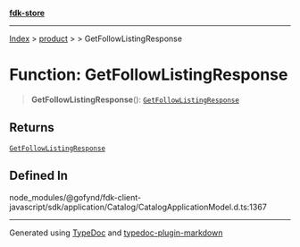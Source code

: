 [**fdk-store**](../../../README.md)
***

[Index](../../../API.md) > [product](../../README.md) > [<internal>](../README.md) > GetFollowListingResponse

# Function: GetFollowListingResponse

> **GetFollowListingResponse**(): [`GetFollowListingResponse`](../type-aliases/type-alias.GetFollowListingResponse.md)

## Returns

[`GetFollowListingResponse`](../type-aliases/type-alias.GetFollowListingResponse.md)

## Defined In

node\_modules/@gofynd/fdk-client-javascript/sdk/application/Catalog/CatalogApplicationModel.d.ts:1367

***
Generated using [TypeDoc](https://typedoc.org/) and [typedoc-plugin-markdown](https://www.npmjs.com/package/typedoc-plugin-markdown)
